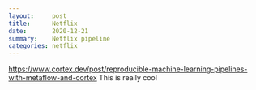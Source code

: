 ```yaml
---
layout:     post
title:      Netflix
date:       2020-12-21
summary:    Netflix pipeline
categories: netflix
---
```

https://www.cortex.dev/post/reproducible-machine-learning-pipelines-with-metaflow-and-cortex
This is really cool

